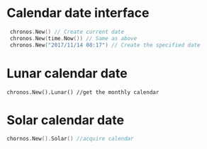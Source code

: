 # Calendar date interface

```go
 chronos.New() // Create current date
 chronos.New(time.Now()) // Same as above
 chronos.New("2017/11/14 08:17") // Create the specified date
```

# Lunar calendar date

```
chronos.New().Lunar() //get the monthly calendar
```

# Solar calendar date

```go
chornos.New().Solar() //acquire calendar
```

